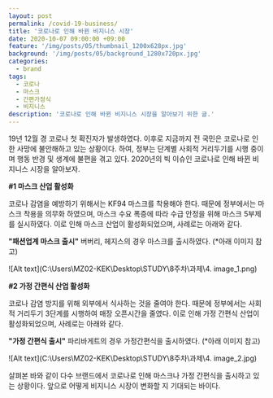```yaml
---
layout: post
permalink: /covid-19-business/
title: '코로나로 인해 바뀐 비지니스 시장'
date: 2020-10-07 09:00:00 +09:00
feature: '/img/posts/05/thumbnail_1200x628px.jpg'
background: '/img/posts/05/background_1280x720px.jpg'
categories:
  - brand
tags:
  - 코로나
  - 마스크
  - 간편가정식
  - 비지니스
description: '코로나로 인해 바뀐 비지니스 시장을 알아보기 위한 글.'
---
```


19년 12월 경 코로나 첫 확진자가 발생하였다.
이후로 지금까지 전 국민은 코로나로 인한 사망에 불안해하고 있는 상황이다.
하여, 정부는 단계별 사회적 거리두기를 시행 중이며 행동 반경 및 생계에 불편을 겪고 있다.
2020년의 빅 이슈인 코로나로 인해 바뀐 비지니스 시장을 알아보자.

**#1 마스크 산업 활성화**

코로나 감염을 예방하기 위해서는 KF94 마스크를 착용해야 한다.
때문에 정부에서는 마스크 착용을 의무화 하였으며, 마스크 수요 폭증에 따라 수급 안정을 위해 마스크 5부제를 실시하였다.
이로 인해 마스크 산업이 활성화되었으며, 사례로는 아래와 같다.

**"패션업계 마스크 출시"**
버버리, 헤지스의 경우 마스크를 출시하였다. (*아래 이미지 참고)

![Alt text](C:\Users\MZ02-KEK\Desktop\STUDY\8주차\과제\4. image_1.png)

**#2 가정 간편식 산업 활성화**

코로나 감염 방지를 위해 외부에서 식사하는 것을 줄여야 한다.
때문에 정부에서는 사회적 거리두기 3단계를 시행하여 매장 오픈시간을 줄였다.
이로 인해 가정 간편식 산업이 활성화되었으며, 사례로는 아래와 같다.

**"가정 간편식 출시"**
파리바게트의 경우 가정간편식을 출시하였다. (*아래 이미지 참고)

![Alt text](C:\Users\MZ02-KEK\Desktop\STUDY\8주차\과제\4. image_2.jpg)

살펴본 바와 같이 다수 브랜드에서 코로나로 인해 마스크나 가정 간편식을 출시하고 있는 상황이다.
앞으로 어떻게 비지니스 시장이 변화할 지 기대되는 바이다.
